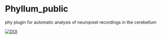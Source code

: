 # Phyllum_public
phy plugin for automatic analysis of neuropixel recordings in the cerebellum

[![DOI](https://zenodo.org/badge/755215850.svg)](https://zenodo.org/doi/10.5281/zenodo.10641397)

